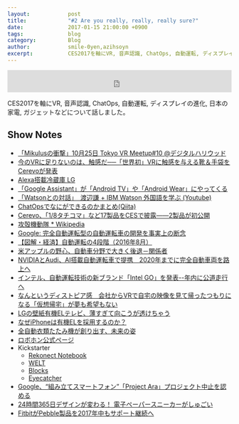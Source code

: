 ```yaml
---
layout:            post
title:             "#2 Are you really, really, really sure?"
date:              2017-01-15 21:00:00 +0900
tags:              blog
category:          Blog
author:            smile-0yen,azihsoyn
excerpt:           CES2017を軸にVR, 音声認識, ChatOps, 自動運転, ディスプレイの進化, 日本の家電, ガジェットなどについて話しました。
---
```

<iframe width="100%" height="50" scrolling="no" frameborder="no" src="https://w.soundcloud.com/player/?url=https%3A//api.soundcloud.com/tracks/302749708&amp;auto_play=false&amp;hide_related=false&amp;show_comments=true&amp;show_user=true&amp;show_reposts=false&amp;visual=false"&amp;show_artwork=false&amp;default_height=75"></iframe>

CES2017を軸にVR, 音声認識, ChatOps, 自動運転, ディスプレイの進化, 日本の家電, ガジェットなどについて話しました。

## Show Notes

* [「Mikulusの衝撃」10月25日 Tokyo VR Meetup#10 @デジタルハリウッド](https://medium.com/@Somelu01/mikulus%E3%81%AE%E8%A1%9D%E6%92%83-10%E6%9C%8825%E6%97%A5-tokyo-vr-meetup-10-%E3%83%87%E3%82%B8%E3%82%BF%E3%83%AB%E3%83%8F%E3%83%AA%E3%82%A6%E3%83%83%E3%83%89-edff32b11a33#.bicfq6tdw)
* [今のVRに足りないのは、触感だ──「世界初」VRに触感を与える靴＆手袋をCerevoが発表](http://japanese.engadget.com/2017/01/04/vr-vr-cerevo/)
* [Alexa搭載冷蔵庫 LG](http://www.lgnewsroom.com/2017/01/lg-smart-instaview-refrigerator-features-voice-control-webos-and-remote-viewing-capabilities/)
* [「Google Assistant」が「Android TV」や「Android Wear」にやってくる](http://www.itmedia.co.jp/news/spv/1701/05/news092.html)
* [「Watsonとの対話」　渡辺謙 + IBM Watson 外国語を学ぶ (Youtube)](https://youtu.be/7sxzriiQhQE)
* [ChatOpsでなにができるのかまとめ(Qiita)](http://qiita.com/m_mizutani/items/f7fa7b1d1c077b139f98)
* [Cerevo、「1/8タチコマ」など17製品をCESで披露――2製品が初公開](http://www.itmedia.co.jp/lifestyle/articles/1701/03/news018.html)
* [攻殻機動隊 * Wikipedia](https://www.google.co.jp/url?sa=t&rct=j&q=&esrc=s&source=web&cd=2&cad=rja&uact=8&ved=0ahUKEwi44K_5g7rRAhVFabwKHYTeC6kQFggnMAE&url=https%3A%2F%2Fja.wikipedia.org%2Fwiki%2F%25E6%2594%25BB%25E6%25AE%25BB%25E6%25A9%259F%25E5%258B%2595%25E9%259A%258A&usg=AFQjCNGXzAuShnogJCQWTBjCeftpAr1NVw&sig2=Yzyn-WN1MNkF4x7NdeKexA&bvm=bv.143423383,d.dGc)
* [Google: 完全自動運転型の自動運転車の開発を事実上の断念](http://business.newsln.jp/news/201612130559450000.html)
* [【図解・経済】自動運転の4段階（2016年8月）](http://www.jiji.com/jc/graphics?p=ve_eco_car20160824j-06-w600)
* [米アップルの野心、自動車分野で大きく後退－関係者](https://www.bloomberg.co.jp/news/articles/2016-10-17/OF6MTC6K50Z101)
* [NVIDIAとAudi、AI搭載自動運転車で提携　2020年までに完全自動車両を路上へ](http://www.itmedia.co.jp/news/spv/1701/05/news076.html)
* [インテル、自動運転技術の新ブランド「Intel GO」を発表--年内に公道走行へ](http://m.japan.cnet.com/amp/story/35094561/)
* [なんというディストピア感　会社からVRで自宅の映像を見て帰ったつもりになる「仮想帰宅」が夢も希望もない](http://nlab.itmedia.co.jp/nl/articles/1605/05/news021.html)
* [LGの壁紙有機ELテレビ、薄すぎて向こうが透けちゃう](http://www.gizmodo.jp/2017/01/ces-lg-oled-tv-w.html)
* [なぜiPhoneは有機ELを採用するのか？](http://techon.nikkeibp.co.jp/atcl/news/16/122805690/?rt=nocnt)
* [全自動衣類たたみ機が創り出す、未来の姿](http://www.itmedia.co.jp/business/articles/1701/01/news007.html)
* [ロボホン公式ページ](https://robohon.com/)
* Kickstarter
  * [Rekonect Notebook](https://www.kickstarter.com/projects/273274561/rekonect-notebook-the-magnetic-lifestyle?ref=user_menu)
  * [WELT](https://www.kickstarter.com/projects/747005876/welt-the-smart-belt-for-fashion-and-health)
  * [Blocks](https://www.kickstarter.com/projects/2106691934/blocks-the-worlds-first-modular-smartwatch)
  * [Eyecatcher](https://www.kickstarter.com/projects/eyecatcher-smartband/eyecatcher-the-smart-large-display-super-charged-w?ref=user_menu)
* [Google、“組み立てスマートフォン”「Project Ara」プロジェクト中止を認める](http://www.itmedia.co.jp/news/articles/1609/03/news043.html)
* [24時間365日デザインが変わる！ 電子ペーパースニーカーがしゅごい](http://www.gizmodo.jp/2015/11/151126n_e-ink.html)
* [FitbitがPebble製品を2017年中もサポート継続へ](http://www.gizmodo.jp/2016/12/fitbit-pebble-services-running-2017.html)
